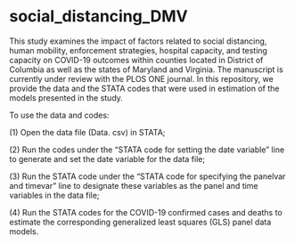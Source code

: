 # social_distancing_DMV

This study examines the impact of factors related to social distancing, human mobility, enforcement strategies, hospital capacity, and testing capacity on COVID-19 outcomes within counties located in District of Columbia as well as the states of Maryland and Virginia. The manuscript is currently under review with the PLOS ONE journal.
In this repository, we provide the data and the STATA codes that were used in estimation of the models presented in the study. 

To use the data and codes:

(1) Open the data file (Data. csv) in STATA;

(2) Run the codes under the “STATA code for setting the date variable” line to generate and set the date variable for the data file;

(3) Run the STATA code under the “STATA code for specifying the panelvar and timevar” line to designate these variables as the panel and time variables in the data file;

(4) Run the STATA codes for the COVID-19 confirmed cases and deaths to estimate the corresponding generalized least squares (GLS) panel data models.
